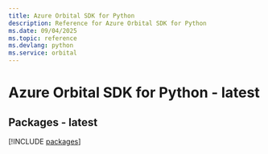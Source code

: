```yaml
---
title: Azure Orbital SDK for Python
description: Reference for Azure Orbital SDK for Python
ms.date: 09/04/2025
ms.topic: reference
ms.devlang: python
ms.service: orbital
---
```

# Azure Orbital SDK for Python - latest
## Packages - latest
[!INCLUDE [packages](orbital-index.md)]